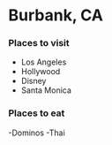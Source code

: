 # Burbank, CA


### Places to visit
- Los Angeles
- Hollywood
- Disney
- Santa Monica

### Places to eat
-Dominos
-Thai
